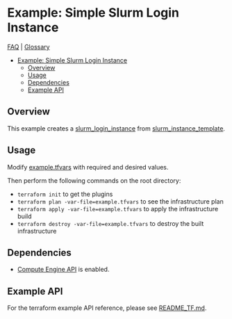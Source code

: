# Example: Simple Slurm Login Instance

[FAQ](../../../../../docs/faq.md) | [Glossary](../../../../../docs/glossary.md)

<!-- mdformat-toc start --slug=github --no-anchors --maxlevel=6 --minlevel=1 -->

- [Example: Simple Slurm Login Instance](#example-simple-slurm-login-instance)
  - [Overview](#overview)
  - [Usage](#usage)
  - [Dependencies](#dependencies)
  - [Example API](#example-api)

<!-- mdformat-toc end -->

## Overview

This example creates a
[slurm_login_instance](../../../modules/slurm_login_instance/README.md) from
[slurm_instance_template](../../../modules/slurm_instance_template/README.md).

## Usage

Modify [example.tfvars](./example.tfvars) with required and desired values.

Then perform the following commands on the root directory:

- `terraform init` to get the plugins
- `terraform plan -var-file=example.tfvars` to see the infrastructure plan
- `terraform apply -var-file=example.tfvars` to apply the infrastructure build
- `terraform destroy -var-file=example.tfvars` to destroy the built
  infrastructure

## Dependencies

- [Compute Engine API](../../../../../docs/glossary.md#compute-engine) is
  enabled.

## Example API

For the terraform example API reference, please see
[README_TF.md](./README_TF.md).
